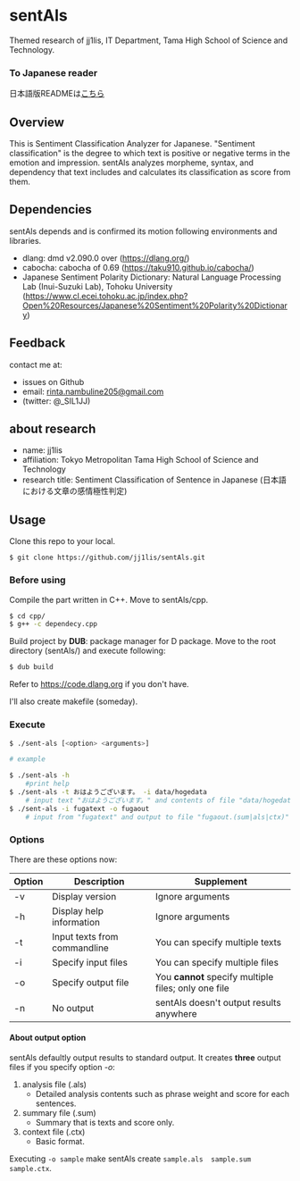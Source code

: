 # sentAls
Themed research of jj1lis, IT Department, Tama High School of Science and Technology.

### To Japanese reader
日本語版READMEは[こちら](README_ja.md)

## Overview
This is Sentiment Classification Analyzer for Japanese. "Sentiment classification"
is the degree to which text is positive or negative terms in the emotion and impression.
sentAls analyzes morpheme, syntax, and dependency that text includes and calculates its classification as score from them.

## Dependencies
sentAls depends and is confirmed its motion following environments and libraries.
- dlang: dmd v2.090.0 over (https://dlang.org/)
- cabocha: cabocha of 0.69 (https://taku910.github.io/cabocha/)
- Japanese Sentiment Polarity Dictionary: Natural Language Processing Lab (Inui-Suzuki Lab), Tohoku University (https://www.cl.ecei.tohoku.ac.jp/index.php?Open%20Resources/Japanese%20Sentiment%20Polarity%20Dictionary)

## Feedback
contact me at:
- issues on Github
- email: rinta.nambuline205@gmail.com
- (twitter: @_SIL1JJ)

## about research
- name: jj1lis
- affiliation: Tokyo Metropolitan Tama High School of Science and Technology
- research title: Sentiment Classification of Sentence in Japanese (日本語における文章の感情極性判定)

## Usage
Clone this repo to your local.
```
$ git clone https://github.com/jj1lis/sentAls.git
```

### Before using
Compile the part written in C++. Move to sentAls/cpp.
```bash
$ cd cpp/
$ g++ -c dependecy.cpp
```

Build project by **DUB**: package manager for D package.
Move to the root directory (sentAls/) and execute following:
```bash
$ dub build
```
Refer to https://code.dlang.org if you don't have.

I'll also create makefile (someday).

### Execute
```bash
$ ./sent-als [<option> <arguments>]

# example

$ ./sent-als -h
    #print help
$ ./sent-als -t おはようございます。 -i data/hogedata
    # input text "おはようございます。" and contents of file "data/hogedata"
$ ./sent-als -i fugatext -o fugaout
    # input from "fugatext" and output to file "fugaout.(sum|als|ctx)"
```

### Options
There are these options now:

|Option|Description|Supplement|
|------|-----------|----------|
|-v|Display version|Ignore arguments|
|-h|Display help information|Ignore arguments|
|-t|Input texts from commandline|You can specify multiple texts|
|-i|Specify input files|You can specify multiple files|
|-o|Specify output file|You **cannot** specify multiple files; only one file|
|-n|No output|sentAls doesn't output results anywhere|

#### About output option
sentAls defaultly output results to standard output.
It creates **three** output files if you specify option *-o*:
1. analysis file (.als)
    - Detailed analysis contents such as phrase weight and score for each sentences.
2. summary file (.sum)
    - Summary that is texts and score only.
3. context file (.ctx)
    - Basic format.

Executing `-o sample` make sentAls create `sample.als  sample.sum  sample.ctx`.
